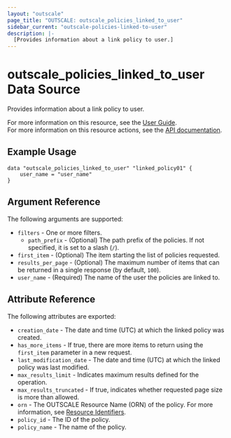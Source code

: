 ```yaml
---
layout: "outscale"
page_title: "OUTSCALE: outscale_policies_linked_to_user"
sidebar_current: "outscale-policies-linked-to-user"
description: |-
  [Provides information about a link policy to user.]
---
```


# outscale_policies_linked_to_user Data Source

Provides information about a link policy to user.

For more information on this resource, see the [User Guide](https://docs.outscale.com/en/userguide/About-Policies.html).  
For more information on this resource actions, see the [API documentation](https://docs.outscale.com/api.html#readlinkedpolicies).

## Example Usage

```hcl
data "outscale_policies_linked_to_user" "linked_policy01" {
    user_name = "user_name"
}
```

## Argument Reference

The following arguments are supported:

* `filters` - One or more filters.
    * `path_prefix` - (Optional) The path prefix of the policies. If not specified, it is set to a slash (`/`).
* `first_item` - (Optional) The item starting the list of policies requested.
* `results_per_page` - (Optional) The maximum number of items that can be returned in a single response (by default, `100`).
* `user_name` - (Required) The name of the user the policies are linked to.

## Attribute Reference

The following attributes are exported:

* `creation_date` - The date and time (UTC) at which the linked policy was created.
* `has_more_items` - If true, there are more items to return using the `first_item` parameter in a new request.
* `last_modification_date` - The date and time (UTC) at which the linked policy was last modified.
* `max_results_limit` - Indicates maximum results defined for the operation.
* `max_results_truncated` - If true, indicates whether requested page size is more than allowed.
* `orn` - The OUTSCALE Resource Name (ORN) of the policy. For more information, see [Resource Identifiers](https://docs.outscale.com/en/userguide/Resource-Identifiers.html).
* `policy_id` - The ID of the policy.
* `policy_name` - The name of the policy.
